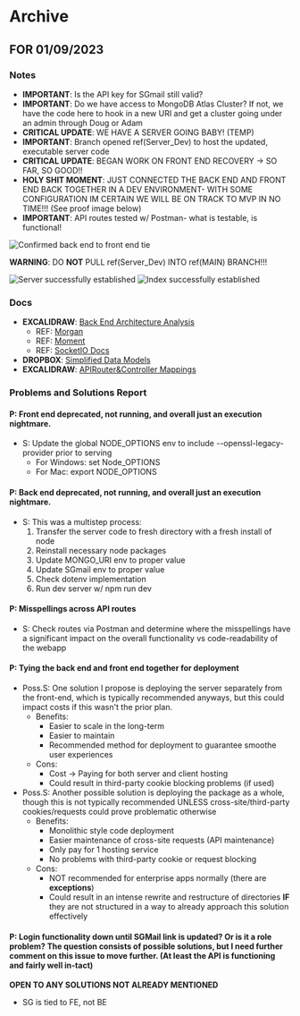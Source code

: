 # Archive

## FOR 01/09/2023
### Notes
- **IMPORTANT**: Is the API key for SGmail still valid?
- **IMPORTANT**: Do we have access to MongoDB Atlas Cluster? If not, we have the code here to hook in a new URI and get a cluster going under an admin through Doug or Adam
- **CRITICAL UPDATE**: WE HAVE A SERVER GOING BABY! (TEMP)
- **IMPORTANT**: Branch opened ref(Server_Dev) to host the updated, executable server code
- **CRITICAL UPDATE**: BEGAN WORK ON FRONT END RECOVERY -> SO FAR, SO GOOD!!
- **HOLY SHIT MOMENT**: JUST CONNECTED THE BACK END AND FRONT END BACK TOGETHER IN A DEV ENVIRONMENT- WITH SOME CONFIGURATION IM CERTAIN WE WILL BE ON TRACK TO MVP IN NO TIME!!! (See proof image below)
- **IMPORTANT**: API routes tested w/ Postman- what is testable, is functional!

<img src="https://www.dl.dropboxusercontent.com/s/2jg188n7qtg10mm/BEFETie.png?dl=0" alt="Confirmed back end to front end tie">

**WARNING**: DO **NOT** PULL ref(Server_Dev) INTO ref(MAIN) BRANCH!!!

<img src="https://dl.dropboxusercontent.com/s/orwed3h58i36mlk/ServerLogSuccess.png?dl=0" alt="Server successfully established">
<img src="https://dl.dropboxusercontent.com/s/85ns08uzc3j5moc/IndexLogSuccess.png?dl=0" alt="Index successfully established">

### Docs
- **EXCALIDRAW**: [Back End Architecture Analysis](https://excalidraw.com/#json=0p3dGlWgO5SEZTntivmFW,uLbi-t_aRWrDYNE_vR9-0g)
  - REF: [Morgan](https://github.com/expressjs/morgan)
  - REF: [Moment](https://github.com/moment/moment)
  - REF: [SocketIO Docs](https://socket.io/docs/v4/)
- **DROPBOX**: [Simplified Data Models](https://www.dropbox.com/s/6iwpmcq9jcvos3g/Models.jsonc?dl=0)
- **EXCALIDRAW**: [APIRouter&Controller Mappings](https://excalidraw.com/#json=nPVf6hlDmpPetIibQG8uI,Ct3JlVL_lQyziEA0cSY2kA)

### Problems and Solutions Report

#### P: Front end deprecated, not running, and overall just an execution nightmare.
- S: Update the global NODE_OPTIONS env to include --openssl-legacy-provider prior to serving
    - For Windows: set Node_OPTIONS
    - For Mac: export NODE_OPTIONS

#### P: Back end deprecated, not running, and overall just an execution nightmare.
- S: This was a multistep process:
    1. Transfer the server code to fresh directory with a fresh install of node
    2. Reinstall necessary node packages
    3. Update MONGO_URI env to proper value
    4. Update SGmail env to proper value
    5. Check dotenv implementation
    6. Run dev server w/ npm run dev

#### P: Misspellings across API routes
- S: Check routes via Postman and determine where the misspellings have a significant impact on the overall functionality vs code-readability of the webapp

#### P: Tying the back end and front end together for deployment
- Poss.S: One solution I propose is deploying the server separately from the front-end, which is typically recommended anyways, but this could impact costs if this wasn't the prior plan.
    - Benefits:
        - Easier to scale in the long-term
        - Easier to maintain
        - Recommended method for deployment to guarantee smoothe user experiences
    - Cons:
        - Cost -> Paying for both server and client hosting
        - Could result in third-party cookie blocking problems (if used)
- Poss.S: Another possible solution is deploying the package as a whole, though this is not typically recommended UNLESS cross-site/third-party cookies/requests could prove problematic otherwise
    - Benefits:
        - Monolithic style code deployment
        - Easier maintenance of cross-site requests (API maintenance)
        - Only pay for 1 hosting service
        - No problems with third-party cookie or request blocking
    - Cons:
        - NOT recommended for enterprise apps normally (there are **exceptions**)
        - Could result in an intense rewrite and restructure of directories **IF** they are not structured in a way to already approach this solution effectively

#### P: Login functionality down until SGMail link is updated? Or is it a role problem? The question consists of possible solutions, but I need further comment on this issue to move further. (At least the API is functioning and fairly well in-tact)

**OPEN TO ANY SOLUTIONS NOT ALREADY MENTIONED**

* SG is tied to FE, not BE
